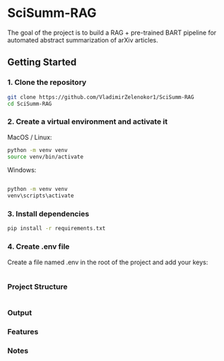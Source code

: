 # SciSumm-RAG

The goal of the project is to build a RAG + pre-trained BART pipeline for automated abstract summarization of arXiv articles.

## Getting Started

### 1. Clone the repository

```bash
git clone https://github.com/VladimirZelenokor1/SciSumm-RAG
cd SciSumm-RAG
```

### 2. Create a virtual environment and activate it

MacOS / Linux:

```bash
python -m venv venv
source venv/bin/activate
```
Windows:

```bash

python -m venv venv
venv\scripts\activate
```

### 3. Install dependencies
```bash
pip install -r requirements.txt
```

### 4. Create .env file
Create a file named .env in the root of the project and add your keys:
```
```

### Project Structure
```graphql
```

### Output

### Features

### Notes